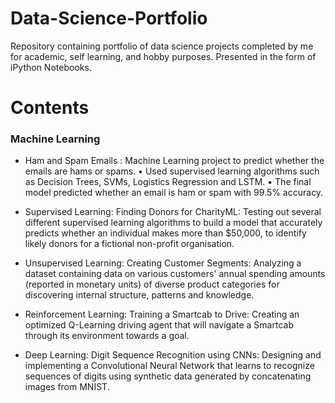 # Data-Science-Portfolio
Repository containing portfolio of data science projects completed by me for academic, self learning, and hobby purposes. Presented in the form of iPython Notebooks.
# Contents
### Machine Learning
* Ham and Spam Emails : Machine Learning project to predict whether the emails are hams or spams.
• Used supervised learning algorithms such as Decision Trees, SVMs, Logistics Regression and LSTM. 
• The final model predicted whether an email is ham or spam with 99.5% accuracy.

* Supervised Learning: Finding Donors for CharityML: Testing out several different supervised learning algorithms to build a model that accurately predicts whether an individual makes more than $50,000, to identify likely donors for a fictional non-profit organisation.
* Unsupervised Learning: Creating Customer Segments: Analyzing a dataset containing data on various customers' annual spending amounts (reported in monetary units) of diverse product categories for discovering internal structure, patterns and knowledge.
* Reinforcement Learning: Training a Smartcab to Drive: Creating an optimized Q-Learning driving agent that will navigate a Smartcab through its environment towards a goal.
* Deep Learning: Digit Sequence Recognition using CNNs: Designing and implementing a Convolutional Neural Network that learns to recognize sequences of digits using synthetic data generated by concatenating images from MNIST.
